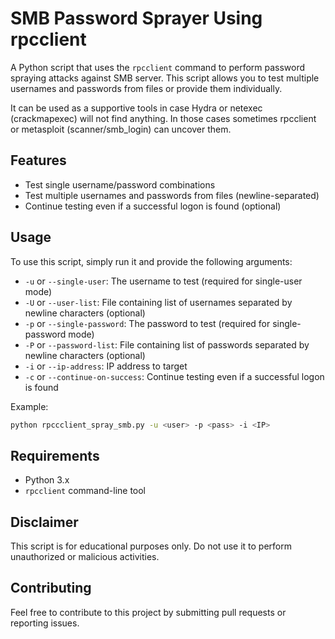 # SMB Password Sprayer Using rpcclient

A Python script that uses the `rpcclient` command to perform password spraying attacks against SMB server.
This script allows you to test multiple usernames and passwords from files or provide them individually.

It can be used as a supportive tools in case Hydra or netexec (crackmapexec) will not find anything. In those cases sometimes rpcclient or metasploit (scanner/smb_login) can uncover them.

## Features

* Test single username/password combinations
* Test multiple usernames and passwords from files (newline-separated)
* Continue testing even if a successful logon is found (optional)

## Usage

To use this script, simply run it and provide the following arguments:

* `-u` or `--single-user`: The username to test (required for single-user mode)
* `-U` or `--user-list`: File containing list of usernames separated by newline characters (optional)
* `-p` or `--single-password`: The password to test (required for single-password mode)
* `-P` or `--password-list`: File containing list of passwords separated by newline characters (optional)
* `-i` or `--ip-address`: IP address to target
* `-c` or `--continue-on-success`: Continue testing even if a successful logon is found

Example:
```bash
python rpccclient_spray_smb.py -u <user> -p <pass> -i <IP>
```
## Requirements

* Python 3.x
* `rpcclient` command-line tool
## Disclaimer

This script is for educational purposes only. Do not use it to perform unauthorized or malicious activities.

## Contributing

Feel free to contribute to this project by submitting pull requests or reporting issues.

